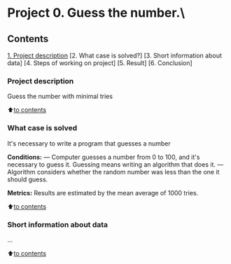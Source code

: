# Project 0. Guess the number.\

## Contents
[1. Project description](https://github.com/Judjin-debug/tree/main/testProject/README.md#Project-description)
[2. What case is solved?]
[3. Short information about data]
[4. Steps of working on project]
[5. Result]
[6. Conclusion]

### Project description
Guess the number with minimal tries

:arrow_up:[to contents](https://github.com/Judjin-debug/tree/main/testProject/README.md#Contents)

### What case is solved
It's necessary to write a program that guesses a number

**Conditions:**
— Computer guesses a number from 0 to 100, and it's necessary to guess it. Guessing means writing an algorithm that does it.
— Algorithm considers whether the random number was less than the one it should guess.

**Metrics:**
Results are estimated by the mean average of 1000 tries.

:arrow_up:[to contents](https://github.com/Judjin-debug/tree/main/testProject/README.md#Contents)

### Short information about data
...

:arrow_up:[to contents](https://github.com/Judjin-debug/tree/main/testProject/README.md#Contents)
